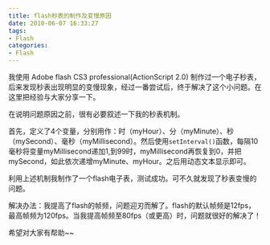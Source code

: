 ```yaml
---
title: flash秒表的制作及变慢原因
date: 2010-06-07 16:33:27
tags:
- Flash
categories:
- Flash
---
```



我使用 Adobe flash CS3 professional(ActionScript 2.0) 制作过一个电子秒表，后来发现秒表出现明显的变慢现象，经过一番尝试后，终于解决了这个小问题。在这里把经验与大家分享一下。
<!--more-->

在说明问题原因之前，很有必要叙述一下我的秒表机制。

首先，定义了4个变量，分别用作：时（myHour）、分（myMinute）、秒（mySecond）、毫秒（myMillisecond）。然后使用`setInterval()`函数，每隔10毫秒将变量myMillisecond递加1,到99时，myMillisecond再恢复到0，并把mySecond，如此依次递增myMinute、myHour。之后用动态文本显示即可。

利用上述机制我制作了一个flash电子表，测试成功。可不久就发现了秒表变慢的问题。

解决办法：我提高了flash的帧频，问题迎刃而解了。flash的默认帧频是12fps，最高帧频为120fps。当我提高帧频至80fps（或更高）时，问题就很好的解决了！

希望对大家有帮助~~